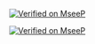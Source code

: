[![Verified on MseeP](https://mseep.ai/badge.svg)](https://mseep.ai/app/98b13dd5-0683-4fb0-8f5f-dc36171c974c)




[![Verified on MseeP](https://mseep.ai/badge.svg)](https://mseep.ai/app/98b13dd5-0683-4fb0-8f5f-dc36171c974c)
